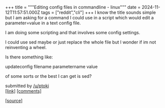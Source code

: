+++
title = """Editing config files in commandline - linux"""
date = 2024-11-12T11:57:51.000Z
tags = ["reddit","cli"]
+++
I know the title sounds simple but I am asking for a command I could use in a script which would edit a parameter=value in a text config file.

I am doing some scripting and that involves some config settings.

I could use sed maybe or just replace the whole file but I wonder if im not reinventing a wheel.

Is there something like:

updateconfig filename parametername value

of some sorts or the best I can get is sed?

submitted by [/u/ptoki](https://www.reddit.com/user/ptoki)  
[\[link\]](https://www.reddit.com/r/commandline/comments/1gpj1yg/editing_config_files_in_commandline_linux/) [\[comments\]](https://www.reddit.com/r/commandline/comments/1gpj1yg/editing_config_files_in_commandline_linux/)

[[source]](https://www.reddit.com/r/commandline/comments/1gpj1yg/editing_config_files_in_commandline_linux/)
